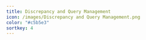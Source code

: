 ```yaml
---
title: Discrepancy and Query Management
icon: /images/Discrepancy and Query Management.png
color: "#c5b5e3"
sortkey: 4
---
```

